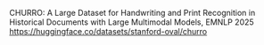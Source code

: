 CHURRO: A Large Dataset for Handwriting and Print Recognition in Historical Documents with Large Multimodal Models, EMNLP 2025
https://huggingface.co/datasets/stanford-oval/churro
